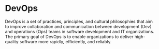 # DevOps
DevOps is a set of practices, principles, and cultural philosophies that aim to improve collaboration and communication between development (Dev) and operations (Ops) teams in software development and IT organizations. The primary goal of DevOps is to enable organizations to deliver high-quality software more rapidly, efficiently, and reliably.
